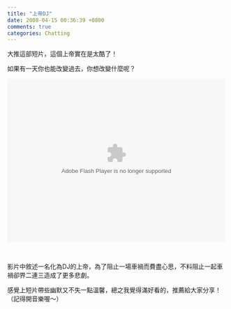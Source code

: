 ```yaml
---
title: "上帝DJ"
date: 2008-04-15 00:36:39 +0800
comments: true
categories: Chatting
---
```

<p>大推這部短片，這個上帝實在是太酷了！</p><p>如果有一天你也能改變過去，你想改變什麼呢？</p><p><embed src="http://embed.wretch.cc/w000000000000Y2g2MjEwMjAwNS8zNzAyNw==" width="500" height="375" type="application/x-shockwave-flash" allowfullscreen="false" wmode="transparent"></embed></embed /></p><p> </embed /></p><p>影片中敘述一名化為DJ的上帝，為了阻止一場車禍而費盡心思，不料阻止一起車禍卻界二連三造成了更多悲劇。</p><p>感覺上短片帶些幽默又不失一點溫馨，總之我覺得滿好看的，推薦給大家分享！（記得開音樂喔～）</p></embed />
